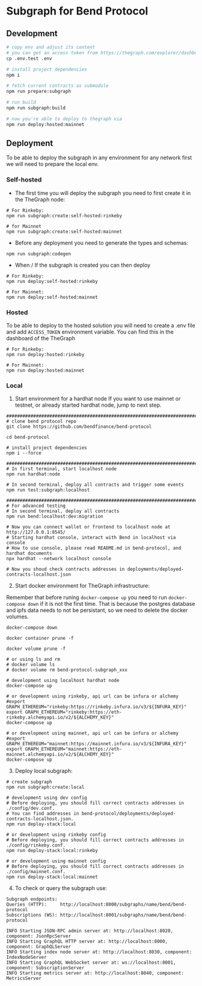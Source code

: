 # Subgraph for Bend Protocol

## Development

```bash
# copy env and adjust its content
# you can get an access token from https://thegraph.com/explorer/dashboard
cp .env.test .env

# install project dependencies
npm i

# fetch current contracts as submodule
npm run prepare:subgraph

# run build
npm run subgraph:build

# now you're able to deploy to thegraph via
npm run deploy:hosted:mainnet

```

## Deployment

To be able to deploy the subgraph in any environment for any network first we will need to prepare the local env.

### Self-hosted

- The first time you will deploy the subgraph you need to first create it in the TheGraph node:

```shell
# For Rinkeby:
npm run subgraph:create:self-hosted:rinkeby

# for Mainnet
npm run subgraph:create:self-hosted:mainnet
```

- Before any deployment you need to generate the types and schemas:

```shell
npm run subgraph:codegen
```

- When / If the subgraph is created you can then deploy

```shell
# For Rinkeby:
npm run deploy:self-hosted:rinkeby

# For Mainnet:
npm run deploy:self-hosted:mainnet
```

### Hosted

To be able to deploy to the hosted solution you will need to create a .env file and add `ACCESS_TOKEN` environment variable. You can find this in the dashboard of the TheGraph

```shell
# For Rinkeby:
npm run deploy:hosted:rinkeby

# For Mainnet:
npm run deploy:hosted:mainnet
```

### Local
1. Start environment for a hardhat node
If you want to use mainnet or testnet, or already started hardhat node, jump to next step.

```shell
################################################################################
# clone bend protocol repo
git clone https://github.com/bendfinance/bend-protocol

cd bend-protocol

# install project dependencies
npm i --force

################################################################################
# In first terminal, start localhost node
npm run hardhat:node

# In second terminal, deploy all contracts and trigger some events
npm run test:subgraph:localhost

################################################################################
# For advanced testing
# In second terminal, deploy all contracts
npm run bend:localhost:dev:migration

# Now you can connect wallet or frontend to localhost node at http://127.0.0.1:8545/
# Starting hardhat console, interact with Bend in localhost via console
# How to use console, please read README.md in bend-protocol, and hardhat documents
npx hardhat --network localhost console

# Now you shoud check contracts addresses in deployments/deployed-contracts-localhost.json
```

2. Start docker environment for TheGraph infrastructure:

Remember that before runing `docker-compose up` you need to run `docker-compose down` if it is not the first time.
That is because the postgres database and ipfs data needs to not be persistant, so we need to delete the docker volumes.

```shell
docker-compose down

docker container prune -f

docker volume prune -f

# or using ls and rm
# docker volume ls
# docker volume rm bend-protocol-subgraph_xxx

```

```shell
# development using localhost hardhat node
docker-compose up

# or development using rinkeby, api url can be infura or alchemy
#export GRAPH_ETHEREUM="rinkeby:https://rinkeby.infura.io/v3/${INFURA_KEY}"
export GRAPH_ETHEREUM="rinkeby:https://eth-rinkeby.alchemyapi.io/v2/${ALCHEMY_KEY}"
docker-compose up

# or development using mainnet, api url can be infura or alchemy
#export GRAPH_ETHEREUM="mainnet:https://mainnet.infura.io/v3/${INFURA_KEY}"
export GRAPH_ETHEREUM="mainnet:https://eth-mainnet.alchemyapi.io/v2/${ALCHEMY_KEY}"
docker-compose up

```

3. Deploy local subgraph:

```shell
# create subgraph
npm run subgraph:create:local

# development using dev config
# Before deploying, you should fill correct contracts addresses in ./config/dev.conf.
# You can find addresses in bend-protocol/deployments/deployed-contracts-localhost.json.
npm run deploy-stack:local

# or development using rinkeby config
# Before deploying, you should fill correct contracts addresses in ./config/rinkeby.conf.
npm run deploy-stack:local:rinkeby

# or development using mainnet config
# Before deploying, you should fill correct contracts addresses in ./config/mainnet.conf.
npm run deploy-stack:local:mainnet

```

4. To check or query the subgraph use:

```
Subgraph endpoints:
Queries (HTTP):     http://localhost:8000/subgraphs/name/bend/bend-protocol
Subscriptions (WS): http://localhost:8001/subgraphs/name/bend/bend-protocol

INFO Starting JSON-RPC admin server at: http://localhost:8020, component: JsonRpcServer
INFO Starting GraphQL HTTP server at: http://localhost:8000, component: GraphQLServer
INFO Starting index node server at: http://localhost:8030, component: IndexNodeServer
INFO Starting GraphQL WebSocket server at: ws://localhost:8001, component: SubscriptionServer
INFO Starting metrics server at: http://localhost:8040, component: MetricsServer

```
